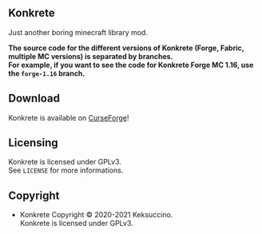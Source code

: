 ## Konkrete

Just another boring minecraft library mod.

**The source code for the different versions of Konkrete (Forge, Fabric, multiple MC versions) is separated by branches.**<br>
**For example, if you want to see the code for Konkrete Forge MC 1.16, use the `forge-1.16` branch.**

## Download

Konkrete is available on [CurseForge](https://www.curseforge.com/minecraft/mc-mods/konkrete)!

## Licensing

Konkrete is licensed under GPLv3.<br>
See `LICENSE` for more informations.

## Copyright

- Konkrete Copyright © 2020-2021 Keksuccino.<br>
Konkrete is licensed under GPLv3.
